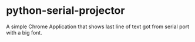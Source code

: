 # python-serial-projector
A simple Chrome Application that shows last line of text got from serial port with a big font.
